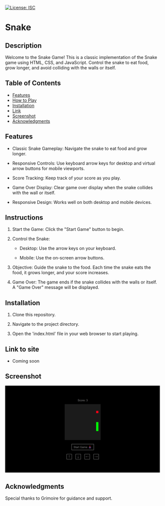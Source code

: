 [![License: ISC](https://img.shields.io/badge/License-ISC-blue.svg)](https://opensource.org/licenses/ISC)

# Snake

## Description

Welcome to the Snake Game! This is a classic implementation of the Snake game using HTML, CSS, and JavaScript. Control the snake to eat food, grow longer, and avoid colliding with the walls or itself.

## Table of Contents

- [Features](#features)
- [How to Play](#instructions)
- [Installation](#installation)
- [Link](#link-to-site)
- [Screenshot](#screenshot)
- [Acknowledgments](#acknowledgments)

## Features

- Classic Snake Gameplay: Navigate the snake to eat food and grow longer.

- Responsive Controls: Use keyboard arrow keys for desktop and virtual arrow buttons for mobile viewports.

- Score Tracking: Keep track of your score as you play.

- Game Over Display: Clear game over display when the snake collides with the wall or itself.

- Responsive Design: Works well on both desktop and mobile devices.

## Instructions

1. Start the Game: Click the "Start Game" button to begin.

2. Control the Snake:

    - Desktop: Use the arrow keys on your keyboard.

    - Mobile: Use the on-screen arrow buttons.

3. Objective: Guide the snake to the food. Each time the snake eats the food, it grows longer, and your score increases.

4. Game Over: The game ends if the snake collides with the walls or itself. A "Game Over" message will be displayed.

## Installation

1. Clone this repository.

2. Navigate to the project directory.

3. Open the 'index.html' file in your web browser to start playing.

## Link to site

- Coming soon

## Screenshot

![Screenshot of application](./Screenshot.png)

## Acknowledgments

Special thanks to Grimoire for guidance and support.


